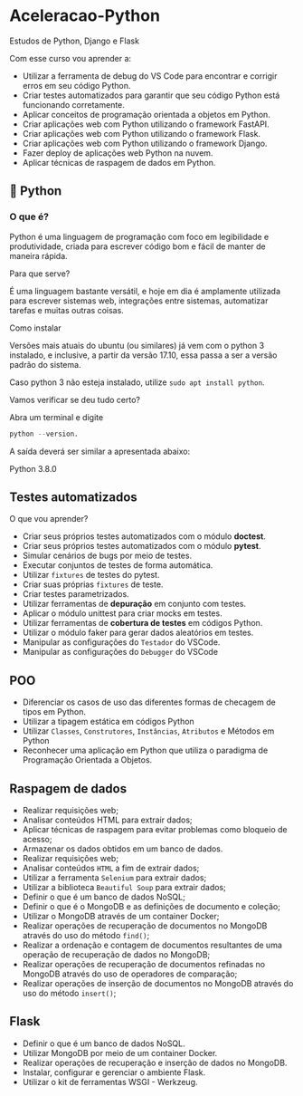 # Aceleracao-Python

Estudos de Python, Django e Flask

Com esse curso vou aprender a:

* Utilizar a ferramenta de debug do VS Code para encontrar e corrigir erros em seu código Python.
* Criar testes automatizados para garantir que seu código Python está funcionando corretamente.
* Aplicar conceitos de programação orientada a objetos em Python.
* Criar aplicações web com Python utilizando o framework FastAPI.
* Criar aplicações web com Python utilizando o framework Flask.
* Criar aplicações web com Python utilizando o framework Django.
* Fazer deploy de aplicações web Python na nuvem.
* Aplicar técnicas de raspagem de dados em Python.

## 🐍 Python

### O que é?

Python é uma linguagem de programação com foco em legibilidade e produtividade, criada para escrever código bom e fácil de manter de maneira rápida.

Para que serve?

É uma linguagem bastante versátil, e hoje em dia é amplamente utilizada para escrever sistemas web, integrações entre sistemas, automatizar tarefas e muitas outras coisas.

Como instalar

Versões mais atuais do ubuntu (ou similares) já vem com o python 3 instalado, e inclusive, a partir da versão 17.10, essa passa a ser a versão padrão do sistema.

Caso python 3 não esteja instalado, utilize `sudo apt install python`.

Vamos verificar se deu tudo certo?

Abra um terminal e digite

```python
python --version.
```

A saída deverá ser similar a apresentada abaixo:

Python 3.8.0

## Testes automatizados

O que vou aprender?

* Criar seus próprios testes automatizados com o módulo **doctest**.
* Criar seus próprios testes automatizados com o módulo **pytest**.
* Simular cenários de bugs por meio de testes.
* Executar conjuntos de testes de forma automática.
* Utilizar `fixtures` de testes do pytest.
* Criar suas próprias `fixtures` de teste.
* Criar testes parametrizados.
* Utilizar ferramentas de **depuração** em conjunto com testes.
* Aplicar o módulo unittest para criar mocks em testes.
* Utilizar ferramentas de **cobertura de testes** em códigos Python.
* Utilizar o módulo faker para gerar dados aleatórios em testes.
* Manipular as configurações do `Testador` do VSCode.
* Manipular as configurações do `Debugger` do VSCode

## POO

* Diferenciar os casos de uso das diferentes formas de checagem de tipos em Python.
* Utilizar a tipagem estática em códigos Python
* Utilizar `Classes`, `Construtores`, `Instâncias`, `Atributos` e Métodos em Python
* Reconhecer uma aplicação em Python que utiliza o paradigma de Programação Orientada a Objetos.

## Raspagem de dados

* Realizar requisições web;
* Analisar conteúdos HTML para extrair dados;
* Aplicar técnicas de raspagem para evitar problemas como bloqueio de acesso;
* Armazenar os dados obtidos em um banco de dados.
* Realizar requisições web;
* Analisar conteúdos `HTML` a fim de extrair dados;
* Utilizar a ferramenta `Selenium` para extrair dados;
* Utilizar a biblioteca `Beautiful Soup` para extrair dados;
* Definir o que é um banco de dados NoSQL;
* Definir o que é o MongoDB e as definições de documento e coleção;
* Utilizar o MongoDB através de um container Docker;
* Realizar operações de recuperação de documentos no MongoDB através do uso do método `find()`;
* Realizar a ordenação e contagem de documentos resultantes de uma operação de recuperação de dados no MongoDB;
* Realizar operações de recuperação de documentos refinadas no MongoDB através do uso de operadores de comparação;
* Realizar operações de inserção de documentos no MongoDB através do uso do método `insert()`;

## Flask

* Definir o que é um banco de dados NoSQL.
* Utilizar MongoDB por meio de um container Docker.
* Realizar operações de recuperação e inserção de dados no MongoDB.
* Instalar, configurar e gerenciar o ambiente Flask.
* Utilizar o kit de ferramentas WSGI - Werkzeug.
